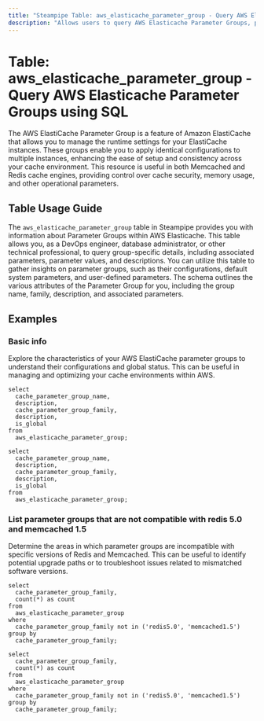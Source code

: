 ```yaml
---
title: "Steampipe Table: aws_elasticache_parameter_group - Query AWS Elasticache Parameter Groups using SQL"
description: "Allows users to query AWS Elasticache Parameter Groups, providing detailed information about each group's configurations, parameters, and associated metadata."
---
```


# Table: aws_elasticache_parameter_group - Query AWS Elasticache Parameter Groups using SQL

The AWS ElastiCache Parameter Group is a feature of Amazon ElastiCache that allows you to manage the runtime settings for your ElastiCache instances. These groups enable you to apply identical configurations to multiple instances, enhancing the ease of setup and consistency across your cache environment. This resource is useful in both Memcached and Redis cache engines, providing control over cache security, memory usage, and other operational parameters.

## Table Usage Guide

The `aws_elasticache_parameter_group` table in Steampipe provides you with information about Parameter Groups within AWS Elasticache. This table allows you, as a DevOps engineer, database administrator, or other technical professional, to query group-specific details, including associated parameters, parameter values, and descriptions. You can utilize this table to gather insights on parameter groups, such as their configurations, default system parameters, and user-defined parameters. The schema outlines the various attributes of the Parameter Group for you, including the group name, family, description, and associated parameters.

## Examples

### Basic info
Explore the characteristics of your AWS ElastiCache parameter groups to understand their configurations and global status. This can be useful in managing and optimizing your cache environments within AWS.

```sql+postgres
select
  cache_parameter_group_name,
  description,
  cache_parameter_group_family,
  description,
  is_global
from
  aws_elasticache_parameter_group;
```

```sql+sqlite
select
  cache_parameter_group_name,
  description,
  cache_parameter_group_family,
  description,
  is_global
from
  aws_elasticache_parameter_group;
```


### List parameter groups that are not compatible with redis 5.0 and memcached 1.5
Determine the areas in which parameter groups are incompatible with specific versions of Redis and Memcached. This can be useful to identify potential upgrade paths or to troubleshoot issues related to mismatched software versions.

```sql+postgres
select
  cache_parameter_group_family,
  count(*) as count
from
  aws_elasticache_parameter_group
where
  cache_parameter_group_family not in ('redis5.0', 'memcached1.5')
group by
  cache_parameter_group_family;
```

```sql+sqlite
select
  cache_parameter_group_family,
  count(*) as count
from
  aws_elasticache_parameter_group
where
  cache_parameter_group_family not in ('redis5.0', 'memcached1.5')
group by
  cache_parameter_group_family;
```